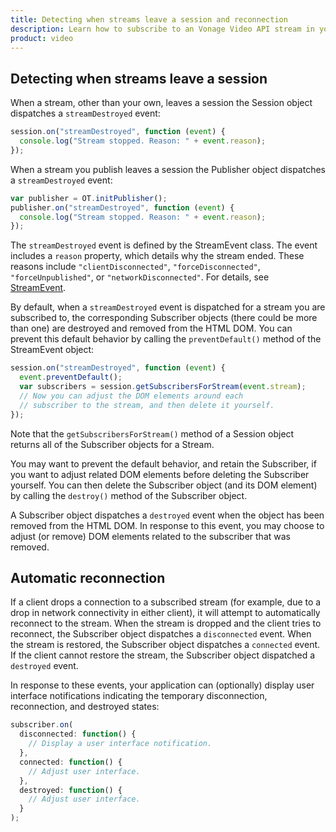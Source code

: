 ```yaml
---
title: Detecting when streams leave a session and reconnection
description: Learn how to subscribe to an Vonage Video API stream in your web application. Once you have connected to a session, you can subscribe to a stream to view video, audio, and signalling data.
product: video
---
```


## Detecting when streams leave a session

When a stream, other than your own, leaves a session the Session object dispatches a `streamDestroyed` event:

```js
session.on("streamDestroyed", function (event) {
  console.log("Stream stopped. Reason: " + event.reason);
});
```

When a stream you publish leaves a session the Publisher object dispatches a `streamDestroyed` event:

```js
var publisher = OT.initPublisher();
publisher.on("streamDestroyed", function (event) {
  console.log("Stream stopped. Reason: " + event.reason);
});
```

The `streamDestroyed` event is defined by the StreamEvent class. The event includes a `reason` property, which details why the stream ended. These reasons include `"clientDisconnected"`, `"forceDisconnected"`, `"forceUnpublished"`, or `"networkDisconnected"`. For details, see [StreamEvent](/sdk/stitch/video-js-reference/StreamEvent.html).

By default, when a `streamDestroyed` event is dispatched for a stream you are subscribed to, the corresponding Subscriber objects (there could be more than one) are destroyed and removed from the HTML DOM. You can prevent this default behavior by calling the `preventDefault()` method of the StreamEvent object:

```js
session.on("streamDestroyed", function (event) {
  event.preventDefault();
  var subscribers = session.getSubscribersForStream(event.stream);
  // Now you can adjust the DOM elements around each
  // subscriber to the stream, and then delete it yourself.
});
```

Note that the `getSubscribersForStream()` method of a Session object returns all of the Subscriber objects for a Stream.

You may want to prevent the default behavior, and retain the Subscriber, if you want to adjust related DOM elements before deleting the Subscriber yourself. You can then delete the Subscriber object (and its DOM element) by calling the `destroy()` method of the Subscriber object.

A Subscriber object dispatches a `destroyed` event when the object has been removed from the HTML DOM. In response to this event, you may choose to adjust (or remove) DOM elements related to the subscriber that was removed.

## Automatic reconnection

If a client drops a connection to a subscribed stream (for example, due to a drop in network connectivity in either client), it will attempt to automatically reconnect to the stream. When the stream is dropped and the client tries to reconnect, the Subscriber object dispatches a `disconnected` event. When the stream is restored, the Subscriber object dispatches a `connected` event. If the client cannot restore the stream, the Subscriber object dispatched a `destroyed` event.

In response to these events, your application can (optionally) display user interface notifications indicating the temporary disconnection, reconnection, and destroyed states:

```js
subscriber.on(
  disconnected: function() {
    // Display a user interface notification.
  },
  connected: function() {
    // Adjust user interface.
  },
  destroyed: function() {
    // Adjust user interface.
  }
);
```
